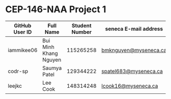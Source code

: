 # CEP-146-NAA Project 1

| GitHub User ID | Full Name      | Student Number  |  seneca E-mail address | 
|----------------|----------------|-----------------|------------------------|
|iammikee06|Bui Minh Khang Nguyen|115265258|bmknguyen@myseneca.ca|
|codr-sp | Saumya Patel | 129344222 | spatel683@myseneca.ca|
|leejkc | Lee Cook | 148314248 | lcook16@myseneca.ca|
